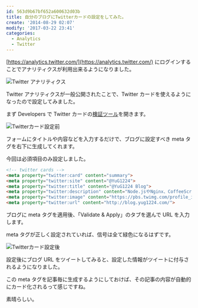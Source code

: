 ```yaml
---
id: 563d9b67bf652a600632d03b
title: 自分のブログにTwitterカードの設定をしてみた。
create: '2014-08-29 02:07'
modify: '2017-03-22 23:41'
categories:
  - Analytics
  - Twitter
---
```


[https://analytics.twitter.com/](https://analytics.twitter.com/) にログインすることでアナリティクスが利用出来るようになりました。

![Twitter アナリティクス](/images/2014/08/29/0001.png)

Twitter アナリティクスが一般公開されたことで、Twitter カードを使えるようになったので設定してみました。

<!-- more -->

まず Developers で Twitter カードの[検証ツール](https://dev.twitter.com/docs/cards/validation/validator)を開きます。

![Twitterカード設定前](/images/2014/08/29/0002.png)

フォームにタイトルや内容などを入力するだけで、ブログに設定すべき meta タグを右下に生成してくれます。

今回は必須項目のみ設定しました。

```html
<!-- twitter cards -->
<meta property="twitter:card" content="summary">
<meta property="twitter:site" content="@YuG1224">
<meta property="twitter:title" content="@YuG1224 Blog">
<meta property="twitter:description" content="Node.jsやNginx、CoffeeScriptが好きなWebエンジニアです。">
<meta property="twitter:image" content="https://pbs.twimg.com/profile_images/459990144779419648/bp4WxqdH.jpeg">
<meta property="twitter:url" content="http://blog.yug1224.com/">
```

ブログに meta タグを適用後、「Validate & Apply」のタブを選んで URL を入力します。

meta タグが正しく設定されていれば、信号は全て緑色になるはずです。

![Twitterカード設定後](/images/2014/08/29/0003.png)

設定後にブログ URL をツイートしてみると、設定した情報がツイートに付与されるようになりました。

この meta タグを記事毎に生成するようにしておけば、その記事の内容が自動的にカード化されるって感じですね。

素晴らしい。
